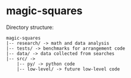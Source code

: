 # magic-squares

Directory structure:
```
magic-squares
|-- research/ -> math and data analysis
|-- tests/ -> benchmarks for arrangement code
|-- data/ -> data collected from searches
|-- src/ -> 
    |-- py/ -> python code
    |-- low-level/ -> future low-level code
```